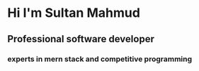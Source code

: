 # Hi I'm Sultan Mahmud
## Professional software developer
### experts in mern stack and competitive programming


